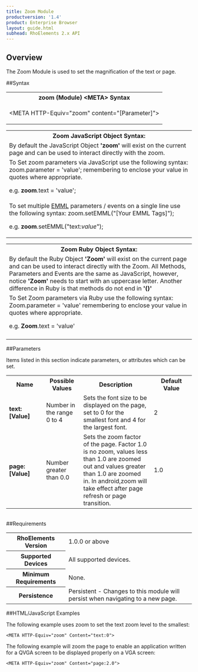 ```yaml
---
title: Zoom Module
productversion: '1.4'
product: Enterprise Browser
layout: guide.html
subhead: RhoElements 2.x API
---
```


## Overview
The Zoom Module is used to set the magnification of the text or page.

##Syntax
<table class="re-table"><tr><th class="tableHeading">zoom (Module) &lt;META&gt; Syntax
</th></tr><tr><td class="clsSyntaxCells clsOddRow"><p>&lt;META HTTP-Equiv="zoom" content="[Parameter]"&gt;</p></td></tr></table>
<table class="re-table"><tr><th class="tableHeading">Zoom JavaScript Object Syntax:</th></tr><tr><td class="clsSyntaxCells clsOddRow">
By default the JavaScript Object <b>'zoom'</b> will exist on the current page and can be used to interact directly with the zoom.
</td></tr><tr><td class="clsSyntaxCells clsEvenRow">
To Set zoom parameters via JavaScript use the following syntax: zoom.parameter = 'value'; remembering to enclose your value in quotes where appropriate.  
<P />e.g. <b>zoom</b>.text = 'value';
</td></tr><tr><td class="clsSyntaxCells clsOddRow">							
To set multiple <a href="/rhoelements/EMMLOverview">EMML</a> parameters / events on a single line use the following syntax: zoom.setEMML("[Your EMML Tags]");
<P />
e.g. <b>zoom</b>.setEMML("text:<i>value</i>");							
</td></tr></table>

<table class="re-table"><tr><th class="tableHeading">Zoom Ruby Object Syntax:</th></tr><tr><td class="clsSyntaxCells clsOddRow">
By default the Ruby Object <b>'Zoom'</b> will exist on the current page and can be used to interact directly with the Zoom. All Methods, Parameters and Events are the same as JavaScript, however, notice <b>'Zoom'</b> needs to start with an uppercase letter. Another difference in Ruby is that methods do not end in <b>'()'</b></td></tr><tr><td class="clsSyntaxCells clsEvenRow">
To Set Zoom parameters via Ruby use the following syntax: Zoom.parameter = 'value' remembering to enclose your value in quotes where appropriate.  
<P />e.g. <b>Zoom</b>.text = 'value'
</td></tr><tr><td class="clsSyntaxCells clsOddRow" /></tr></table>




##Parameters


Items listed in this section indicate parameters, or attributes which can be set.
<table class="re-table"><col width="20%" /><col width="20%" /><col width="38%" /><col width="22%" /><tr><th class="tableHeading">Name</th><th class="tableHeading">Possible Values</th><th class="tableHeading">Description</th><th class="tableHeading">Default Value</th></tr><tr><td class="clsSyntaxCells clsOddRow"><b>text:[Value]
</b></td><td class="clsSyntaxCells clsOddRow">Number in the range 0 to 4</td><td class="clsSyntaxCells clsOddRow">Sets the font size to be displayed on the page, set to 0 for the smallest font and 4 for the largest font.</td><td class="clsSyntaxCells clsOddRow">2</td></tr><tr><td class="clsSyntaxCells clsEvenRow"><b>page:[Value]
</b></td><td class="clsSyntaxCells clsEvenRow">Number greater than 0.0</td><td class="clsSyntaxCells clsEvenRow">Sets the zoom factor of the page.  Factor 1.0 is no zoom, values less than 1.0 are zoomed out and values greater than 1.0 are zoomed in. In android,zoom will take effect after page refresh or page transition.</td><td class="clsSyntaxCells clsEvenRow">1.0</td></tr></table>
<table class="re-table"><col width="78%" /><col width="8%" /><col width="1%" /><col width="5%" /><col width="1%" /><col width="5%" /><col width="2%" /></table>





##Requirements

<table class="re-table"><tr><th class="tableHeading">RhoElements Version</th><td class="clsSyntaxCell clsEvenRow">1.0.0 or above
</td></tr><tr><th class="tableHeading">Supported Devices</th><td class="clsSyntaxCell clsOddRow">All supported devices.</td></tr><tr><th class="tableHeading">Minimum Requirements</th><td class="clsSyntaxCell clsOddRow">None.</td></tr><tr><th class="tableHeading">Persistence</th><td class="clsSyntaxCell clsEvenRow">Persistent - Changes to this module will persist when navigating to a new page.</td></tr></table>


##HTML/JavaScript Examples

The following example uses zoom to set the text zoom level to the smallest:

	<META HTTP-Equiv="zoom" Content="text:0">
	
The following example will zoom the page to enable an application written for a QVGA screen to be displayed properly on a VGA screen:

	<META HTTP-Equiv="zoom" Content="page:2.0">
	





